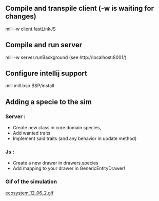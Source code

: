## Compile and transpile client (-w is waiting for changes)
mill -w client.fastLinkJS

## Compile and run server
mill -w server.runBackground (see http://localhost:8001/)

## Configure intellij support
mill mill.bsp.BSP/install

## Adding a specie to the sim
### Server :
- Create new class in core.domain.species,
- Add wanted traits
- Implement said traits (and any behavior in update method)

### Js :
- Create a new drawer in drawers.species
- Add mapping to your drawer in GenericEntityDrawer!

### Gif of the simulation
[ecosystem_12_06_2.gif](ecosystem_12_06_2.gif)